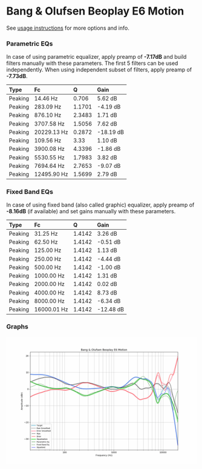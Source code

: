 # Bang & Olufsen Beoplay E6 Motion
See [usage instructions](https://github.com/jaakkopasanen/AutoEq#usage) for more options and info.

### Parametric EQs
In case of using parametric equalizer, apply preamp of **-7.17dB** and build filters manually
with these parameters. The first 5 filters can be used independently.
When using independent subset of filters, apply preamp of **-7.73dB**.

| Type    | Fc          |      Q | Gain      |
|:--------|:------------|:-------|:----------|
| Peaking | 14.46 Hz    | 0.706  | 5.62 dB   |
| Peaking | 283.09 Hz   | 1.1701 | -4.19 dB  |
| Peaking | 876.10 Hz   | 2.3483 | 1.71 dB   |
| Peaking | 3707.58 Hz  | 1.5056 | 7.62 dB   |
| Peaking | 20229.13 Hz | 0.2872 | -18.19 dB |
| Peaking | 109.56 Hz   | 3.33   | 1.10 dB   |
| Peaking | 3900.08 Hz  | 4.3396 | -1.86 dB  |
| Peaking | 5530.55 Hz  | 1.7983 | 3.82 dB   |
| Peaking | 7694.64 Hz  | 2.7653 | -9.07 dB  |
| Peaking | 12495.90 Hz | 1.5699 | 2.79 dB   |

### Fixed Band EQs
In case of using fixed band (also called graphic) equalizer, apply preamp of **-8.16dB**
(if available) and set gains manually with these parameters.

| Type    | Fc          |      Q | Gain      |
|:--------|:------------|:-------|:----------|
| Peaking | 31.25 Hz    | 1.4142 | 3.26 dB   |
| Peaking | 62.50 Hz    | 1.4142 | -0.51 dB  |
| Peaking | 125.00 Hz   | 1.4142 | 1.13 dB   |
| Peaking | 250.00 Hz   | 1.4142 | -4.44 dB  |
| Peaking | 500.00 Hz   | 1.4142 | -1.00 dB  |
| Peaking | 1000.00 Hz  | 1.4142 | 1.31 dB   |
| Peaking | 2000.00 Hz  | 1.4142 | 0.02 dB   |
| Peaking | 4000.00 Hz  | 1.4142 | 8.73 dB   |
| Peaking | 8000.00 Hz  | 1.4142 | -6.34 dB  |
| Peaking | 16000.01 Hz | 1.4142 | -12.48 dB |

### Graphs
![](./Bang%20&%20Olufsen%20Beoplay%20E6%20Motion.png)